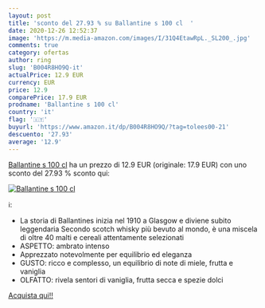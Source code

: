 ```yaml
---
layout: post
title: 'sconto del 27.93 % su Ballantine s 100 cl  '
date: 2020-12-26 12:52:37
image: 'https://m.media-amazon.com/images/I/31Q4EtawRpL._SL200_.jpg'
comments: true
category: ofertas
author: ring
slug: 'B004R8HO9Q-it'
actualPrice: 12.9 EUR
currency: EUR
price: 12.9
comparePrice: 17.9 EUR
prodname: 'Ballantine s 100 cl'
country: 'it'
flag: '🇮🇹'
buyurl: 'https://www.amazon.it/dp/B004R8HO9Q/?tag=tolees00-21'
descuento: '27.93'
average: '12.9'
---
```


[Ballantine s 100 cl](https://www.amazon.it/dp/B004R8HO9Q/?tag=tolees00-21) ha un prezzo di 12.9 EUR (originale: 17.9 EUR) con uno sconto del 27.93 % sconto qui:

[![Ballantine s 100 cl](https://m.media-amazon.com/images/I/31Q4EtawRpL._SL200_.jpg)](https://www.amazon.it/dp/B004R8HO9Q/?tag=tolees00-21)

ℹ️:

- La storia di Ballantines inizia nel 1910 a Glasgow e diviene subito leggendaria Secondo scotch whisky più bevuto al mondo, è una miscela di oltre 40 malti e cereali attentamente selezionati
- ASPETTO: ambrato intenso
- Apprezzato notevolmente per equilibrio ed eleganza
- GUSTO: ricco e complesso, un equilibrio di note di miele, frutta e vaniglia
- OLFATTO: rivela sentori di vaniglia, frutta secca e spezie dolci

[Acquista qui!!](https://www.amazon.it/dp/B004R8HO9Q/?tag=tolees00-21)
